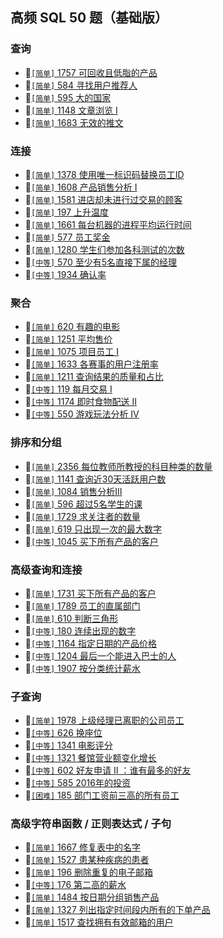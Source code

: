 ## 高频 SQL 50 题（基础版）

### 查询
* :tada:[`[简单]` 1757 可回收且低脂的产品](../subjects/1757.%E5%8F%AF%E5%9B%9E%E6%94%B6%E4%B8%94%E4%BD%8E%E8%84%82%E7%9A%84%E4%BA%A7%E5%93%81.sql) 
* :tada:[`[简单]` 584 寻找用户推荐人](../subjects/584.%E5%AF%BB%E6%89%BE%E7%94%A8%E6%88%B7%E6%8E%A8%E8%8D%90%E4%BA%BA.sql)
* :tada:[`[简单]` 595 大的国家](../subjects/595.%E5%A4%A7%E7%9A%84%E5%9B%BD%E5%AE%B6.sql)
* :tada:[`[简单]` 1148 文章浏览 I](../subjects/1148.%E6%96%87%E7%AB%A0%E6%B5%8F%E8%A7%88-i.sql)
* :tada:[`[简单]` 1683 无效的推文](../subjects/1683.%E6%97%A0%E6%95%88%E7%9A%84%E6%8E%A8%E6%96%87.sql)

### 连接
* :tada:[`[简单]` 1378 使用唯一标识码替换员工ID](../subjects/1378.%E4%BD%BF%E7%94%A8%E5%94%AF%E4%B8%80%E6%A0%87%E8%AF%86%E7%A0%81%E6%9B%BF%E6%8D%A2%E5%91%98%E5%B7%A5id.sql)
* :tada:[`[简单]` 1608  产品销售分析 I](../subjects/1068.%E4%BA%A7%E5%93%81%E9%94%80%E5%94%AE%E5%88%86%E6%9E%90-i.sql)
* :tada:[`[简单]` 1581  进店却未进行过交易的顾客](../subjects/1581.%E8%BF%9B%E5%BA%97%E5%8D%B4%E6%9C%AA%E8%BF%9B%E8%A1%8C%E8%BF%87%E4%BA%A4%E6%98%93%E7%9A%84%E9%A1%BE%E5%AE%A2.sql)
* :tada:[`[简单]` 197 上升温度](../subjects/197.%E4%B8%8A%E5%8D%87%E7%9A%84%E6%B8%A9%E5%BA%A6.sql)
* :tada:[`[简单]` 1661 每台机器的进程平均运行时间](../subjects/1661.%E6%AF%8F%E5%8F%B0%E6%9C%BA%E5%99%A8%E7%9A%84%E8%BF%9B%E7%A8%8B%E5%B9%B3%E5%9D%87%E8%BF%90%E8%A1%8C%E6%97%B6%E9%97%B4.sql)
* :tada:[`[简单]` 577 员工奖金](../subjects/577.%E5%91%98%E5%B7%A5%E5%A5%96%E9%87%91.sql)
* :tada:[`[简单]` 1280 学生们参加各科测试的次数](../subjects/1280.%E5%AD%A6%E7%94%9F%E4%BB%AC%E5%8F%82%E5%8A%A0%E5%90%84%E7%A7%91%E6%B5%8B%E8%AF%95%E7%9A%84%E6%AC%A1%E6%95%B0.sql)
* :tada:[`[中等]` 570 至少有5名直接下属的经理](../subjects/570.%E8%87%B3%E5%B0%91%E6%9C%89-5-%E5%90%8D%E7%9B%B4%E6%8E%A5%E4%B8%8B%E5%B1%9E%E7%9A%84%E7%BB%8F%E7%90%86.sql)
* :tada:[`[中等]` 1934 确认率](../subjects/1934.%E7%A1%AE%E8%AE%A4%E7%8E%87.sql)

### 聚合
* :tada:[`[简单]` 620 有趣的电影](../subjects/620.%E6%9C%89%E8%B6%A3%E7%9A%84%E7%94%B5%E5%BD%B1.sql)
* :tada:[`[简单]` 1251 平均售价](../subjects/1251.%E5%B9%B3%E5%9D%87%E5%94%AE%E4%BB%B7.sql)
* :tada:[`[简单]` 1075 项目员工 I](../subjects/1075.%E9%A1%B9%E7%9B%AE%E5%91%98%E5%B7%A5-i.sql)
* :tada:[`[简单]` 1633 各赛事的用户注册率](../subjects/1633.%E5%90%84%E8%B5%9B%E4%BA%8B%E7%9A%84%E7%94%A8%E6%88%B7%E6%B3%A8%E5%86%8C%E7%8E%87.sql)
* :tada:[`[简单]` 1211 查询结果的质量和占比](../subjects/1211.%E6%9F%A5%E8%AF%A2%E7%BB%93%E6%9E%9C%E7%9A%84%E8%B4%A8%E9%87%8F%E5%92%8C%E5%8D%A0%E6%AF%94.sql)
* :tada:[`[中等]` 119 每月交易 I](../subjects/1193.%E6%AF%8F%E6%9C%88%E4%BA%A4%E6%98%93-i.sql)
* :tada:[`[中等]` 1174 即时食物配送 II](../subjects/1174.%E5%8D%B3%E6%97%B6%E9%A3%9F%E7%89%A9%E9%85%8D%E9%80%81-ii.sql)
* :tada:[`[中等]` 550 游戏玩法分析 IV](../subjects/550.%E6%B8%B8%E6%88%8F%E7%8E%A9%E6%B3%95%E5%88%86%E6%9E%90-iv.sql)

### 排序和分组
* :tada:[`[简单]` 2356 每位教师所教授的科目种类的数量](../subjects/2356.%E6%AF%8F%E4%BD%8D%E6%95%99%E5%B8%88%E6%89%80%E6%95%99%E6%8E%88%E7%9A%84%E7%A7%91%E7%9B%AE%E7%A7%8D%E7%B1%BB%E7%9A%84%E6%95%B0%E9%87%8F.sql)
* :tada:[`[简单]` 1141 查询近30天活跃用户数](../subjects/1141.%E6%9F%A5%E8%AF%A2%E8%BF%91-30-%E5%A4%A9%E6%B4%BB%E8%B7%83%E7%94%A8%E6%88%B7%E6%95%B0.sql)
* :tada:[`[简单]` 1084 销售分析III](../subjects/1084.%E9%94%80%E5%94%AE%E5%88%86%E6%9E%90iii.sql)
* :tada:[`[简单]` 596 超过5名学生的课](../subjects/596.%E8%B6%85%E8%BF%87-5-%E5%90%8D%E5%AD%A6%E7%94%9F%E7%9A%84%E8%AF%BE.sql)
* :tada:[`[简单]` 1729 求关注者的数量](../subjects/1729.%E6%B1%82%E5%85%B3%E6%B3%A8%E8%80%85%E7%9A%84%E6%95%B0%E9%87%8F.sql)
* :tada:[`[简单]` 619 只出现一次的最大数字](../subjects/619.%E5%8F%AA%E5%87%BA%E7%8E%B0%E4%B8%80%E6%AC%A1%E7%9A%84%E6%9C%80%E5%A4%A7%E6%95%B0%E5%AD%97.sql)
* :tada:[`[中等]` 1045 买下所有产品的客户](../subjects/1045.%E4%B9%B0%E4%B8%8B%E6%89%80%E6%9C%89%E4%BA%A7%E5%93%81%E7%9A%84%E5%AE%A2%E6%88%B7.sql)

### 高级查询和连接
* :tada:[`[简单]` 1731 买下所有产品的客户](../subjects/1731.%E6%AF%8F%E4%BD%8D%E7%BB%8F%E7%90%86%E7%9A%84%E4%B8%8B%E5%B1%9E%E5%91%98%E5%B7%A5%E6%95%B0%E9%87%8F.sql)
* :tada:[`[简单]` 1789 员工的直属部门](../subjects/1789.%E5%91%98%E5%B7%A5%E7%9A%84%E7%9B%B4%E5%B1%9E%E9%83%A8%E9%97%A8.sql)
* :tada:[`[简单]` 610 判断三角形](../subjects/610.%E5%88%A4%E6%96%AD%E4%B8%89%E8%A7%92%E5%BD%A2.sql)
* :tada:[`[中等]` 180 连续出现的数字](../subjects/180.%E8%BF%9E%E7%BB%AD%E5%87%BA%E7%8E%B0%E7%9A%84%E6%95%B0%E5%AD%97.sql)
* :tada:[`[中等]` 1164 指定日期的产品价格](../subjects/1164.%E6%8C%87%E5%AE%9A%E6%97%A5%E6%9C%9F%E7%9A%84%E4%BA%A7%E5%93%81%E4%BB%B7%E6%A0%BC.sql)
* :tada:[`[中等]` 1204 最后一个能进入巴士的人](../subjects/1204.%E6%9C%80%E5%90%8E%E4%B8%80%E4%B8%AA%E8%83%BD%E8%BF%9B%E5%85%A5%E5%B7%B4%E5%A3%AB%E7%9A%84%E4%BA%BA.sql)
* :tada:[`[中等]` 1907 按分类统计薪水](../subjects/1907.%E6%8C%89%E5%88%86%E7%B1%BB%E7%BB%9F%E8%AE%A1%E8%96%AA%E6%B0%B4.sql)

### 子查询
* :tada:[`[简单]` 1978 上级经理已离职的公司员工](../subjects/1978.%E4%B8%8A%E7%BA%A7%E7%BB%8F%E7%90%86%E5%B7%B2%E7%A6%BB%E8%81%8C%E7%9A%84%E5%85%AC%E5%8F%B8%E5%91%98%E5%B7%A5.sql)
* :construction:[`[中等]` 626 换座位](../subjects/626.%E6%8D%A2%E5%BA%A7%E4%BD%8D.sql)
* :tada:[`[中等]` 1341 电影评分](../subjects/1341.%E7%94%B5%E5%BD%B1%E8%AF%84%E5%88%86.sql)
* :construction:[`[中等]` 1321 餐馆营业额变化增长](../subjects/1321.%E9%A4%90%E9%A6%86%E8%90%A5%E4%B8%9A%E9%A2%9D%E5%8F%98%E5%8C%96%E5%A2%9E%E9%95%BF.sql)
* :tada:[`[中等]` 602 好友申请 II ：谁有最多的好友](../subjects/602.%E5%A5%BD%E5%8F%8B%E7%94%B3%E8%AF%B7-ii-%EF%BC%9A%E8%B0%81%E6%9C%89%E6%9C%80%E5%A4%9A%E7%9A%84%E5%A5%BD%E5%8F%8B.sql)
* :tada:[`[中等]` 585 2016年的投资](../subjects/585.2016-%E5%B9%B4%E7%9A%84%E6%8A%95%E8%B5%84.sql)
* :tada:[`[困难]` 185 部门工资前三高的所有员工](../subjects/185.部门工资前三高的所有员工.sql)

### 高级字符串函数 / 正则表达式 / 子句
* :tada:[`[简单]` 1667 修复表中的名字](../subjects/1667.修复表中的名字.sql)
* :tada:[`[简单]` 1527 患某种疾病的患者](../subjects/1527.患某种疾病的患者.sql)
* :tada:[`[简单]` 196 删除重复的电子邮箱](../subjects/196.删除重复的电子邮箱.sql)
* :tada:[`[中等]` 176 第二高的薪水](../subjects/176.第二高的薪水.sql)
* :tada:[`[简单]` 1484 按日期分组销售产品](../subjects/1484.按日期分组销售产品.sql)
* :tada:[`[简单]` 1327 列出指定时间段内所有的下单产品](../subjects/1327.列出指定时间段内所有的下单产品.sql)
* :tada:[`[简单]` 1517 查找拥有有效邮箱的用户](../subjects/1517.查找拥有有效邮箱的用户.sql)


